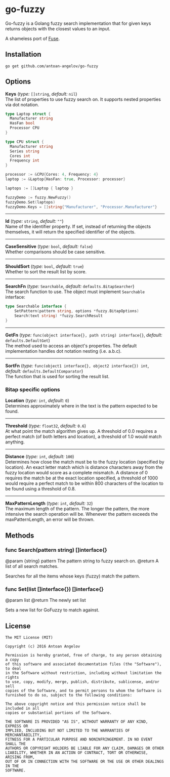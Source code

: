 # go-fuzzy
Go-fuzzy is a Golang fuzzy search implementation that for given keys returns objects with the closest values to an input.

A shameless port of [Fuse](https://github.com/krisk/Fuse).

## Installation
```
go get github.com/antoan-angelov/go-fuzzy
```

## Options
**Кeys** (_type:_ `[]string`, _default:_ `nil`)  
The list of properties to use fuzzy search on. It supports nested properties via dot notation.

```go
type Laptop struct {
  Manufacturer string
  HasFan bool
  Processor CPU
}

type CPU struct {
  Manufacturer string
  Series string
  Cores int
  Frequency int
}

processor := &CPU{Cores: 4, Frequency: 4}
laptop := &Laptop{HasFan: true, Processor: processor}

laptops := []Laptop { laptop }

fuzzyDemo := fuzzy.NewFuzzy()
fuzzyDemo.Set(laptops)
fuzzyDemo.Кeys = []string{"Manufacturer", "Processor.Manufacturer"}
```

---

**Id** (_type:_ `string`, _default:_ `""`)  
Name of the identifier property. If set, instead of returning the objects themselves, it will return the specified identifier of the objects.

---

**CaseSensitive** (_type:_ `bool`, _default:_ `false`)  
Whether comparisons should be case sensitive.

---

**ShouldSort** (_type:_ `bool`, _default:_ `true`)  
Whether to sort the result list by score.

---

**SearchFn** (_type:_ `Searchable`, _default:_ `defaults.BitapSearcher`)  
The search function to use. The object must implement `Searchable` interface:
```go
type Searchable interface {
    SetPattern(pattern string, options *fuzzy.BitapOptions)
    Search(text string) *fuzzy.SearchResult
}
```

---

**GetFn** (_type:_ `func(object interface{}, path string) interface{}`, _default:_ `defaults.DefaultGet`)  
The method used to access an object's properties. The default implementation handles dot notation nesting (i.e. a.b.c).

---

**SortFn** (_type:_ `func(object1 interface{}, object2 interface{}) int`, _default:_ `defaults.DefaultComparator`)  
The function that is used for sorting the result list.


### Bitap specific options
**Location** (_type:_ `int`, _default:_ `0`)  
Determines approximately where in the text is the pattern expected to be found.

---

**Threshold** (_type:_ `float32`, _default:_ `0.6`)  
At what point the match algorithm gives up. A threshold of 0.0 requires a perfect match (of both letters and location), a threshold of 1.0 would match anything.

---

**Distance** (_type:_ `int`, _default:_ `100`)  
Determines how close the match must be to the fuzzy location (specified by location). An exact letter match which is distance characters away from the fuzzy location would score as a complete mismatch. A distance of 0 requires the match be at the exact location specified, a threshold of 1000 would require a perfect match to be within 800 characters of the location to be found using a threshold of 0.8.

---

**MaxPatternLength** (_type:_ `int`, _default:_ `32`)  
The maximum length of the pattern. The longer the pattern, the more intensive the search operation will be. Whenever the pattern exceeds the maxPatternLength, an error will be thrown.

## Methods

### func Search(pattern string) []interface{}

@param {string} pattern The pattern string to fuzzy search on.
@return A list of all search matches.

Searches for all the items whose keys (fuzzy) match the pattern.

### func Set(list []interface{}) []interface{}

@param list
@return The newly set list

Sets a new list for GoFuzzy to match against.

## License
```
The MIT License (MIT)

Copyright (c) 2016 Antoan Angelov

Permission is hereby granted, free of charge, to any person obtaining a copy
of this software and associated documentation files (the "Software"), to deal
in the Software without restriction, including without limitation the rights
to use, copy, modify, merge, publish, distribute, sublicense, and/or sell
copies of the Software, and to permit persons to whom the Software is
furnished to do so, subject to the following conditions:

The above copyright notice and this permission notice shall be included in all
copies or substantial portions of the Software.

THE SOFTWARE IS PROVIDED "AS IS", WITHOUT WARRANTY OF ANY KIND, EXPRESS OR
IMPLIED, INCLUDING BUT NOT LIMITED TO THE WARRANTIES OF MERCHANTABILITY,
FITNESS FOR A PARTICULAR PURPOSE AND NONINFRINGEMENT. IN NO EVENT SHALL THE
AUTHORS OR COPYRIGHT HOLDERS BE LIABLE FOR ANY CLAIM, DAMAGES OR OTHER
LIABILITY, WHETHER IN AN ACTION OF CONTRACT, TORT OR OTHERWISE, ARISING FROM,
OUT OF OR IN CONNECTION WITH THE SOFTWARE OR THE USE OR OTHER DEALINGS IN THE
SOFTWARE.
```

